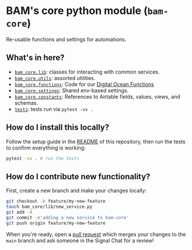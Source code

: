 # BAM's core python module (`bam-core`)

Re-usable functions and settings for automations.

## What's in here?

* [`bam_core.lib`](bam_core/lib/): classes for interacting with common services.
* [`bam_core.utils`](bam_core/utils/): assorted utilities.
* [`bam_core.functions`](bam_core/functions/): Code for our [Digital Ocean Functions](../functions/)
* [`bam_core.settings`](bam_core/settings.py): Shared env-based settings.
* [`bam_core.constants`](bam_core/constants.py): References to Airtable fields, values, views, and schemas.
* [`tests`](tests/): tests run via `pytest -vv .`

## How do I install this locally?

Follow the setup guide in the [README](../README.md) of this repository, then run the tests to confirm everything is working:

```bash
pytest -vv . # run the tests
```

## How do I contribute new functionality?

First, create a new branch and make your changes locally:

```bash
git checkout -b feature/my-new-feature
touch bam_core/lib/new_service.py
git add -A
git commit -m'adding a new service to bam-core'
git push origin feature/my-new-feature
```

When you're ready, open a [pull request](https://github.com/bushwickayudamutua/bam-automation/pulls) which merges your changes to the `main` branch and ask someone in the Signal Chat for a review!
